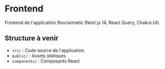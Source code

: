 # Frontend

Frontend de l'application Boursomatic (Next.js 14, React Query, Chakra UI).

## Structure à venir
- `src/` : Code source de l'application
- `public/` : Assets statiques
- `components/` : Composants React
